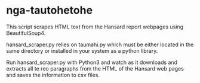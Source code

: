 # nga-tautohetohe

This script scrapes HTML text from the Hansard report webpages using BeautifulSoup4.

hansard_scraper.py relies on taumahi.py which must be either located in the same directory or installed in your system as a python library.

Run hansard_scraper.py with Python3 and watch as it downloads and extracts all te reo paragraphs from the HTML of the Hansard web pages and saves the information to csv files.
